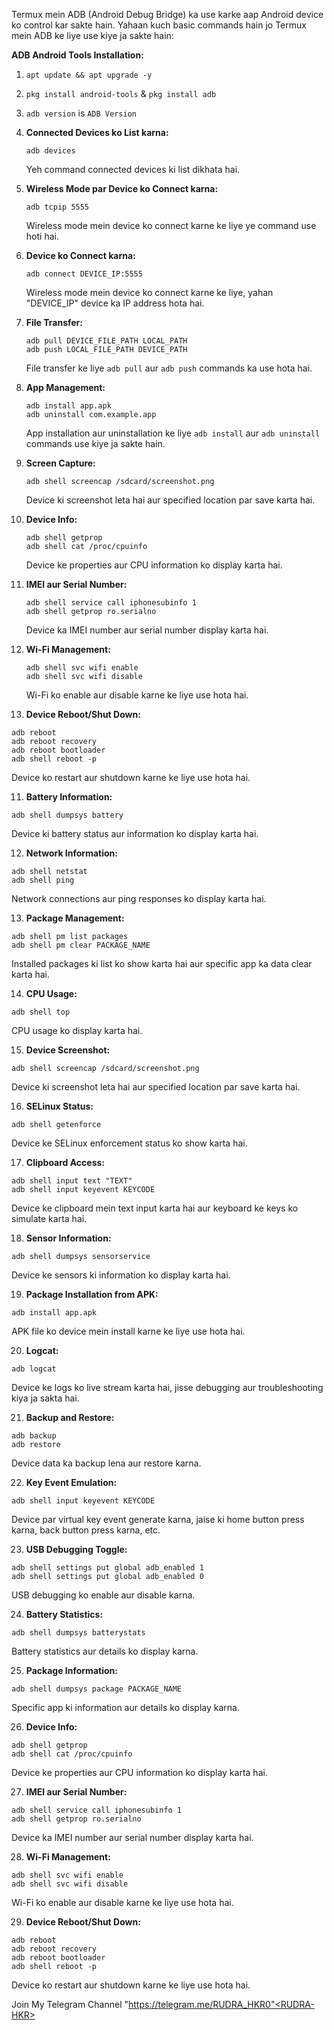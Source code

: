 Termux mein ADB (Android Debug Bridge) ka use karke aap Android device ko control kar sakte hain. Yahaan kuch basic commands hain jo Termux mein ADB ke liye use kiye ja sakte hain:

**ADB Android Tools Installation:**
1. `apt update && apt upgrade -y`
2. `pkg install android-tools` & `pkg install adb`
3. `adb version` is `ADB Version`

1. **Connected Devices ko List karna:**
   ```
   adb devices
   ```
   Yeh command connected devices ki list dikhata hai.

2. **Wireless Mode par Device ko Connect karna:**
   ```
   adb tcpip 5555
   ```
   Wireless mode mein device ko connect karne ke liye ye command use hoti hai.

3. **Device ko Connect karna:**
   ```
   adb connect DEVICE_IP:5555
   ```
   Wireless mode mein device ko connect karne ke liye, yahan "DEVICE_IP" device ka IP address hota hai.

4. **File Transfer:**
   ```
   adb pull DEVICE_FILE_PATH LOCAL_PATH
   adb push LOCAL_FILE_PATH DEVICE_PATH
   ```
   File transfer ke liye `adb pull` aur `adb push` commands ka use hota hai.

5. **App Management:**
   ```
   adb install app.apk
   adb uninstall com.example.app
   ```
   App installation aur uninstallation ke liye `adb install` aur `adb uninstall` commands use kiye ja sakte hain.

6. **Screen Capture:**
   ```
   adb shell screencap /sdcard/screenshot.png
   ```
   Device ki screenshot leta hai aur specified location par save karta hai.

7. **Device Info:**
   ```
   adb shell getprop
   adb shell cat /proc/cpuinfo
   ```
   Device ke properties aur CPU information ko display karta hai.

8. **IMEI aur Serial Number:**
   ```
   adb shell service call iphonesubinfo 1
   adb shell getprop ro.serialno
   ```
   Device ka IMEI number aur serial number display karta hai.

9. **Wi-Fi Management:**
   ```
   adb shell svc wifi enable
   adb shell svc wifi disable
   ```
   Wi-Fi ko enable aur disable karne ke liye use hota hai.

10. **Device Reboot/Shut Down:**
   ```
   adb reboot
   adb reboot recovery
   adb reboot bootloader
   adb shell reboot -p
   ```
   Device ko restart aur shutdown karne ke liye use hota hai.

11. **Battery Information:**
   ```
   adb shell dumpsys battery
   ```
   Device ki battery status aur information ko display karta hai.

12. **Network Information:**
   ```
   adb shell netstat
   adb shell ping
   ```
   Network connections aur ping responses ko display karta hai.

13. **Package Management:**
   ```
   adb shell pm list packages
   adb shell pm clear PACKAGE_NAME
   ```
   Installed packages ki list ko show karta hai aur specific app ka data clear karta hai.

14. **CPU Usage:**
   ```
   adb shell top
   ```
   CPU usage ko display karta hai.

15. **Device Screenshot:**
   ```
   adb shell screencap /sdcard/screenshot.png
   ```
   Device ki screenshot leta hai aur specified location par save karta hai.

16. **SELinux Status:**
   ```
   adb shell getenforce
   ```
   Device ke SELinux enforcement status ko show karta hai.

17. **Clipboard Access:**
   ```
   adb shell input text "TEXT"
   adb shell input keyevent KEYCODE
   ```
   Device ke clipboard mein text input karta hai aur keyboard ke keys ko simulate karta hai.

18. **Sensor Information:**
   ```
   adb shell dumpsys sensorservice
   ```
   Device ke sensors ki information ko display karta hai.

19. **Package Installation from APK:**
   ```
   adb install app.apk
   ```
   APK file ko device mein install karne ke liye use hota hai.

20. **Logcat:**
   ```
   adb logcat
   ```
   Device ke logs ko live stream karta hai, jisse debugging aur troubleshooting kiya ja sakta hai.

21. **Backup and Restore:**
   ```
   adb backup
   adb restore
   ```
   Device data ka backup lena aur restore karna.

22. **Key Event Emulation:**
   ```
   adb shell input keyevent KEYCODE
   ```
   Device par virtual key event generate karna, jaise ki home button press karna, back button press karna, etc.

23. **USB Debugging Toggle:**
   ```
   adb shell settings put global adb_enabled 1
   adb shell settings put global adb_enabled 0
   ```
   USB debugging ko enable aur disable karna.

24. **Battery Statistics:**
   ```
   adb shell dumpsys batterystats
   ```
   Battery statistics aur details ko display karna.

25. **Package Information:**
   ```
   adb shell dumpsys package PACKAGE_NAME
   ```
   Specific app ki information aur details ko display karna.

26. **Device Info:**
   ```
   adb shell getprop
   adb shell cat /proc/cpuinfo
   ```
   Device ke properties aur CPU information ko display karta hai.

27. **IMEI aur Serial Number:**
   ```
   adb shell service call iphonesubinfo 1
   adb shell getprop ro.serialno
   ```
   Device ka IMEI number aur serial number display karta hai.

28. **Wi-Fi Management:**
   ```
   adb shell svc wifi enable
   adb shell svc wifi disable
   ```
   Wi-Fi ko enable aur disable karne ke liye use hota hai.

29. **Device Reboot/Shut Down:**
   ```
   adb reboot
   adb reboot recovery
   adb reboot bootloader
   adb shell reboot -p
   ```
   Device ko restart aur shutdown karne ke liye use hota hai.

Join My Telegram Channel <storage><a>"https://telegram.me/RUDRA_HKR0"<RUDRA-HKR><a><storage></details>
